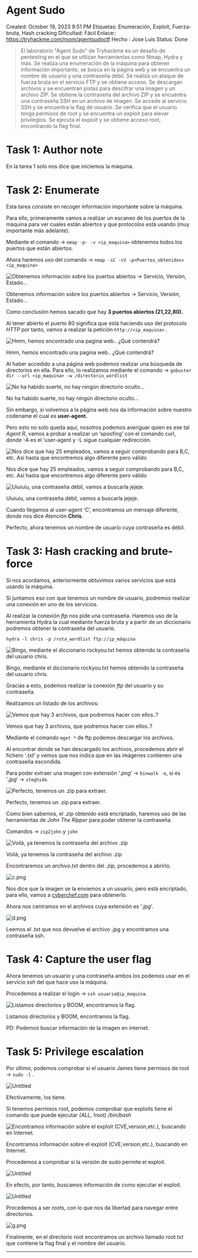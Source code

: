 # Agent Sudo

Created: October 19, 2023 9:51 PM
Etiquetas: Enumeración, Exploit, Fuerza-bruta, Hash cracking
Dificultad: Fácil
Enlace:: https://tryhackme.com/room/agentsudoctf
Hecho : Jose Luis 
Status: Done

> El laboratorio "Agent Sudo" de Tryhackme es un desafío de pentesting en el que se utilizan herramientas como Nmap, Hydra y más. Se realiza una enumeración de la máquina para obtener información importante, se busca en la página web y se encuentra un nombre de usuario y una contraseña débil. Se realiza un ataque de fuerza bruta en el servicio FTP y se obtiene acceso. Se descargan archivos y se encuentran pistas para descifrar una imagen y un archivo ZIP. Se obtiene la contraseña del archivo ZIP y se encuentra una contraseña SSH en un archivo de imagen. Se accede al servicio SSH y se encuentra la flag de usuario. Se verifica que el usuario tenga permisos de root y se encuentra un exploit para elevar privilegios. Se ejecuta el exploit y se obtiene acceso root, encontrando la flag final.
> 

# Task 1: Author note

En la tarea 1 solo nos dice que iniciemos la máquina.

# Task 2: Enumerate

Esta tarea consiste en recoger información importante sobre la máquina.

Para ello, primeramente vamos a realizar un escaneo de los puertos de la máquina para ver cuales están abiertos y que protocolos está usando (muy importante más adelante).

Mediante el comando → `nmap -p- -v <ip_maquina>` obtenemos todos los puertos que están abiertos. 

Ahora haremos uso del comando → `nmap -sC -sV -p<Puertos_obtenidos> <ip_maquina>`

![Obtenemos información sobre los puertos abiertos → Servicio, Versión, Estado…](Agent%20Sudo%2079416391d584480fa2ea58814200f767/Untitled.png)

Obtenemos información sobre los puertos abiertos → Servicio, Versión, Estado…

Como conclusión hemos sacado que hay **3 puertos abiertos (21,22,80).**

Al tener abierto el puerto 80 significa que está haciendo uso del protocolo *HTTP* por tanto, vamos a realizar la petición `http://<ip_maquina>` .

![Hmm, hemos encontrado una pagina web.. ¿Qué contendrá?](Agent%20Sudo%2079416391d584480fa2ea58814200f767/Untitled%201.png)

Hmm, hemos encontrado una pagina web.. ¿Qué contendrá?

Al haber accedido a una página web podemos realizar una búsqueda de directorios en ella. Para ello, lo realizamos mediante el comando → `gobuster dir --url <ip_maquina> -w /directorio_wordlist`

![No ha habido suerte, no hay ningún directorio oculto…](Agent%20Sudo%2079416391d584480fa2ea58814200f767/Untitled%202.png)

No ha habido suerte, no hay ningún directorio oculto…

Sin embargo, si volvemos a la página web nos da información sobre nuestro codename el cual es **user-agent.**

Pero esto no solo queda aquí, nosotros podemos averiguar quien es ese tal *Agent R*, vamos a probar a realizar un ‘spoofing’ con el comando curl, donde -A es el ‘user-agent y -L sigue cualquier redirección.

![Nos dice que hay 25 empleados, vamos a seguir comprobando para B,C, etc. Así hasta que encontremos algo diferente pero válido](Agent%20Sudo%2079416391d584480fa2ea58814200f767/Untitled%203.png)

Nos dice que hay 25 empleados, vamos a seguir comprobando para B,C, etc. Así hasta que encontremos algo diferente pero válido

![Uiuiuiu, una contraseña débil, vamos a buscarla jejeje.](Agent%20Sudo%2079416391d584480fa2ea58814200f767/Untitled%204.png)

Uiuiuiu, una contraseña débil, vamos a buscarla jejeje.

Cuando llegamos al user-agent ‘C’, encontramos un mensaje diferente, donde nos dice Atención **Chris**.

Perfecto, ahora tenemos un nombre de usuario cuya contraseña es débil.

# Task 3: Hash cracking and brute-force

Si nos acordamos, anteriormente obtuvimos varios servicios que está usando la máquina.

Si juntamos eso con que tenemos un nombre de usuario, podremos realizar una conexión en uno de los servicios.

Al realizar la conexión *ftp* nos pide una contraseña. Haremos uso de la herramienta Hydra la cual mediante fuerza bruta y a partir de un diccionario podremos obtener la contraseña del usuario.

`hydra -l chris -p /ruta_wordlist ftp://ip_máquina`

![Bingo, mediante el diccionario rockyou.txt hemos obtenido la contraseña del usuario chris.](Agent%20Sudo%2079416391d584480fa2ea58814200f767/a.png)

Bingo, mediante el diccionario rockyou.txt hemos obtenido la contraseña del usuario chris.

Gracias a esto, podemos realizar la conexión *ftp* del usuario y su contraseña.

Realizamos un listado de los archivos:

![Vemos que hay 3 archivos, que podremos hacer con ellos..?](Agent%20Sudo%2079416391d584480fa2ea58814200f767/Untitled%205.png)

Vemos que hay 3 archivos, que podremos hacer con ellos..?

Mediante el comando `mget *` de ftp podemos descargar los archivos.

Al encontrar donde se han descargado los archivos, procedemos abrir el fichero ‘*.txt*’ y vemos que nos indica que en las imágenes contienen una contraseña escondida.

Para poder extraer una imagen con extensión ‘*.png*’ → `binwalk -e`, si es ‘*.jpg*’ → `steghide`.

![Perfecto, tenemos un .zip para extraer.](Agent%20Sudo%2079416391d584480fa2ea58814200f767/Untitled%206.png)

Perfecto, tenemos un .zip para extraer.

Como bien sabemos, el .*zip* obtenido está encriptado, haremos uso de las herramientas de *John The Ripper* para poder obtener la contraseña.

Comandos → `zip2john` y `john`

![Voilá, ya tenemos la contraseña del archivo .zip](Agent%20Sudo%2079416391d584480fa2ea58814200f767/b.png)

Voilá, ya tenemos la contraseña del archivo .zip

Encontraremos un *archivo.txt* dentro del *.zip,* procedemos a abrirlo.

![c.png](Agent%20Sudo%2079416391d584480fa2ea58814200f767/c.png)

Nos dice que la imagen se la enviemos a un usuario, pero está encriptado, para ello, vamos a [cyberchef.com](https://gchq.github.io/CyberChef/) para obtenerlo.

Ahora nos centramos en el archivos cuya extensión es ‘*.jpg*’.

![d.png](Agent%20Sudo%2079416391d584480fa2ea58814200f767/d.png)

Leemos el .txt que nos devuelve el archivo .jpg y encontramos una contraseña ssh.

# Task 4: Capture the user flag

Ahora tenemos un usuario y una contraseña ambos los podemos usar en el servicio *ssh* del que hace uso la máquina.

Procedemos a realizar el login → `ssh usuario@ip_maquina`.

![Listamos directorios y BOOM, encontramos la flag.](Agent%20Sudo%2079416391d584480fa2ea58814200f767/f.png)

Listamos directorios y BOOM, encontramos la flag.

PD: Podemos buscar información de la imagen en internet.

# Task 5: Privilege escalation

Por último, podemos comprobar si el usuario James tiene permisos de root → `sudo -l` .

![Untitled](Agent%20Sudo%2079416391d584480fa2ea58814200f767/Untitled%207.png)

Efectivamente, los tiene.

Si tenemos permisos root, podemos comprobar que exploits tiene el comando que puede ejecutar *(ALL, !root) /bin/bash*

![Encontramos información sobre el exploit (CVE,version,etc.), buscando en Internet.](Agent%20Sudo%2079416391d584480fa2ea58814200f767/Untitled%208.png)

Encontramos información sobre el exploit (CVE,version,etc.), buscando en Internet.

Procedemos a comprobar si la versión de sudo permite el exploit.

![Untitled](Agent%20Sudo%2079416391d584480fa2ea58814200f767/Untitled%209.png)

En efecto, por tanto, buscamos información de como ejecutar el exploit.

![Untitled](Agent%20Sudo%2079416391d584480fa2ea58814200f767/Untitled%2010.png)

Procedemos a ser roots, con lo que nos da libertad para navegar entre directorios.

![g.png](Agent%20Sudo%2079416391d584480fa2ea58814200f767/g.png)

Finalmente, en el directorio root encontramos un archivo llamado *root.txt* que contiene la flag final y el nombre del usuario.

---